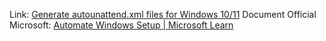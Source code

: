 Link: [Generate autounattend.xml files for Windows 10/11](https://schneegans.de/windows/unattend-generator/)
Document Official Microsoft: [Automate Windows Setup | Microsoft Learn](https://learn.microsoft.com/en-us/windows-hardware/manufacture/desktop/automate-windows-setup?view=windows-11)
